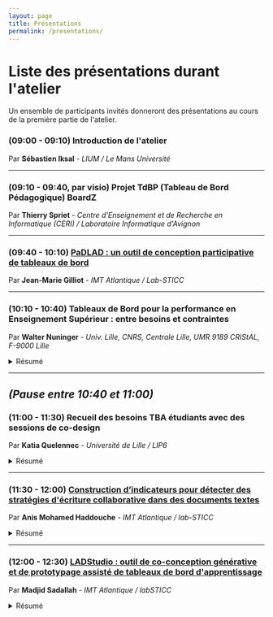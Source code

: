 ```yaml
---
layout: page
title: Présentations 
permalink: /presentations/
---
```

# Liste des présentations durant l'atelier
Un ensemble de participants invités donneront des présentations au cours de la première partie de l'atelier. 

### (09:00 - 09:10) Introduction de l'atelier
Par **Sébastien Iksal** - *LIUM / Le Mans Université*

---
### (09:10 - 09:40, par visio) Projet TdBP (Tableau de Bord Pédagogique) BoardZ
Par **Thierry Spriet** - *Centre d'Enseignement et de Recherche en Informatique (CERI) / Laboratoire Informatique d'Avignon*

---
### (09:40 - 10:10) [PaDLAD : un outil de conception participative de tableaux de bord](https://fr.slideshare.net/jm.gilliot/padlad-un-outil-de-conception-participative-de-tableaux-de-bord-dapprentissage)
Par **Jean-Marie Gilliot** - *IMT Atlantique / Lab-STICC*


---

### (10:10 - 10:40) Tableaux de Bord pour la performance en Enseignement Supérieur : entre besoins et contraintes
Par **Walter Nuninger** - *Univ. Lille, CNRS, Centrale Lille, UMR 9189 CRIStAL, F-9000 Lille*

<details>
<summary>Résumé</summary>
La performance en Enseignement Supérieur repose sur une offre de formation efficiente, inclusive et accessible tout au long de la vie. Elle doit intégrer l’expérience professionnelle individuelle dans la conception des parcours pour soutenir l’employabilité et les enjeux sociétaux (RSE). Les tableaux de bords prospectifs (TdBP) répondent à cette stratégie en alliant toutes les dimensions, dont la gestion des compétences. L’évolution du numérique et l’accès aux données en grand nombre est une opportunité au service de formations plus ouvertes qui suivent des parcours personnalisés en lien avec les financeurs (client, coût, processus). Les tableaux bords administratifs (TdBA) répondent à l’objectif du suivi et de qualité de la réalisation des formations (procédé). Lors de la réalisation diplômante, l’apprentissage doit pouvoir être mesuré. La performance d’apprentissage en situations formatives (activités pédagogiques dans le cours et/ou expérience professionnelle comme en alternance intégrative) demande à être discutée avec les parties prenantes : étudiants et apprenants acteurs, formateurs guidant et tuteurs experts accompagnants. Les tableaux de bords formatifs (TdBF) visualisent alors des indicateurs jugés pertinents dans le contexte. Les dispositifs basés sur le numériques, permettent de générer des traces qu’il convient de collecter, sélectionner et traiter pour comprendre et optimiser l’apprentissage. Les objectifs sont de complexité graduelle : depuis des jalons d’avancement (suivi du scénario et des activités), le guidage semi-automatique vers des ressources, la rétroaction sur l’activité ou le dispositif (régulation), et la facilitation de l’interaction de face-à-face dans le cadre du cours inversé et l’accompagnement (leviers à prioriser), pour aboutir à une évaluation partagée des compétences. Ce cadre ainsi défini, l’intérêt pour l’évaluation par les pairs est précisé. Enfin, un retour d’expérience est fait suite à un groupe de travail de tuteurs-accompagnant pour la conception d’une interface utile à leurs missions. Le but est de montrer l’intérêt de développer une visualisation adaptée au besoin avec les usagers, tout en soulignant les contraintes (RGPD) et difficultés liées à l’implantation lorsqu’elle est soutenue. En ouvrant ces perspectives, l’adaptation sera forcément locale pour un objectif d’usage clair qui modifie les pratiques professionnelles mais soutient l’interaction collective éthique dans une communauté de pratiques et une organisation apprenante. 
</details>

---
*(Pause entre 10:40 et 11:00)*
---

### (11:00 - 11:30) Recueil des besoins TBA étudiants avec des sessions de co-design
Par **Katia Quelennec** - *Université de Lille / LIP6*
<details>
<summary>Résumé</summary>
Ce retour d'expérience présentera le déroulement et les résultats des sessions de co-conception de TBA étudiants. Nous avons utilisé les outils PADDLE ou ePADDLE, en présentiel ou à distance avec des étudiants de profil variés (DUT MMI de Chambéry, 1ère année de licence en langue, 2ème et 5ème année de pharmacie de Lille).
</details>

---
### (11:30 - 12:00) [Construction d’indicateurs pour détecter des stratégies d'écriture collaborative dans des documents textes](https://padlad.github.io/RJC-EIAH2022/img/RJC2022_HADDOUCHE_DIAPOSITIVES.pdf)
Par **Anis Mohamed Haddouche** - *IMT Atlantique / lab-STICC*
<details>
<summary>Résumé</summary>
Lors de la conception des tableaux de bords, les enseignants demandent souvent des indicateurs pour suivre la collaboration entre les étudiants. Nos travaux nous ont conduits à élaborer des indicateurs pour détecter des stratégies d’écriture collaborative sur des documents textes. L’élaboration de ces indicateurs est difficile car il est nécessaire de combiner différents outils de traitement des données et de valider ces indicateurs. Cette présentation se focalise sur le processus de construction et de validation des ces indicateurs entre statisticiens et enseignants. 
</details>

---

### (12:00 - 12:30) [LADStudio : outil de co-conception générative et de prototypage assisté de tableaux de bord d'apprentissage](https://fr.slideshare.net/madjidsadallah/ladstudio-outil-de-coconception-gnrative-et-de-prototypage-assist-de-tableaux-de-bord-dapprentissage) 
Par **Madjid Sadallah** - *IMT Atlantique / labSTICC*

<details>
<summary>Résumé</summary>
LADStudio est une tentative pour concevoir un outil auteur de spécification déclarative et assistée de TBAs et de génération de prototypes intermédiaires. Se basant sur un espace de conception raffinée, son module de spécification permet de décrire le processus décisionnel visé. Aussi, une bibliothèque de composants de différentes granularité permet non seulement la réutilisation, mais aussi la capitalisation sur les tableaux de bord produits.
 </details>
 

